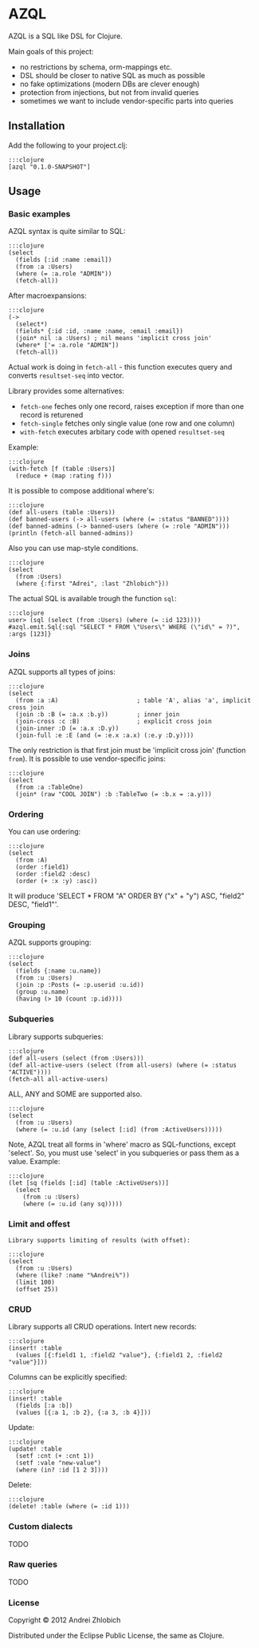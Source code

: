 # AZQL

AZQL is a SQL like DSL for Clojure.

Main goals of this project:

- no restrictions by schema, orm-mappings etc.
- DSL should be closer to native SQL as much as possible
- no fake optimizations (modern DBs are clever enough)
- protection from injections, but not from invalid queries
- sometimes we want to include vendor-specific parts into queries


## Installation

Add the following to your project.clj:

	:::clojure
	[azql "0.1.0-SNAPSHOT"]


## Usage

### Basic examples

AZQL syntax is quite similar to SQL:

	:::clojure
	(select
	  (fields [:id :name :email])
	  (from :a :Users)
	  (where (= :a.role "ADMIN"))
	  (fetch-all))

After macroexpansions:

	:::clojure
	(->
	  (select*)
	  (fields* {:id :id, :name :name, :email :email})
	  (join* nil :a :Users) ; nil means 'implicit cross join'
	  (where* ['= :a.role "ADMIN"])
	  (fetch-all))

Actual work is doing in `fetch-all` - this function executes query
and converts `resultset-seq` into vector.

Library provides some alternatives:

- `fetch-one` feches only one record, raises exception if more than one record is returened
- `fetch-single` fetches only single value (one row and one column)
- `with-fetch` executes arbitary code with opened `resultset-seq`

Example:

	:::clojure
	(with-fetch [f (table :Users)]
	  (reduce + (map :rating f)))

It is possible to compose additional where's:

	:::clojure
	(def all-users (table :Users))
	(def banned-users (-> all-users (where (= :status "BANNED"))))
	(def banned-admins (-> banned-users (where (= :role "ADMIN")))
	(println (fetch-all banned-admins))

Also you can use map-style conditions.

	:::clojure
	(select
	  (from :Users)
	  (where {:first "Adrei", :last "Zhlobich"}))

The actual SQL is available trough the function `sql`:

	:::clojure
	user> (sql (select (from :Users) (where (= :id 123))))
	#azql.emit.Sql{:sql "SELECT * FROM \"Users\" WHERE (\"id\" = ?)", :args [123]}


### Joins

AZQL supports all types of joins:

	:::clojure
	(select
	  (from :a :A)                      ; table 'A', alias 'a', implicit cross join
	  (join :b :B (= :a.x :b.y))        ; inner join
	  (join-cross :c :B)                ; explicit cross join
	  (join-inner :D (= :a.x :D.y))
	  (join-full :e :E (and (= :e.x :a.x) (:e.y :D.y))))

The only restriction is that first join must be 'implicit cross join' (function `from`).
It is possible to use vendor-specific joins:

	:::clojure
	(select
	  (from :a :TableOne)
	  (join* (raw "COOL JOIN") :b :TableTwo (= :b.x = :a.y)))


### Ordering

You can use ordering:

	:::clojure
	(select
	  (from :A)
	  (order :field1)
	  (order :field2 :desc)
	  (order (+ :x :y) :asc))

It will produce 'SELECT * FROM "A" ORDER BY ("x" + "y") ASC, "field2" DESC, "field1"'.


### Grouping

AZQL supports grouping:

	:::clojure
	(select
	  (fields {:name :u.name})
	  (from :u :Users)
	  (join :p :Posts (= :p.userid :u.id))
	  (group :u.name)
	  (having (> 10 (count :p.id))))


### Subqueries

Library supports subqueries:

	:::clojure
	(def all-users (select (from :Users)))
	(def all-active-users (select (from all-users) (where (= :status "ACTIVE"))))
	(fetch-all all-active-users)


ALL, ANY and SOME are supported also.

	:::clojure
	(select
	  (from :u :Users)
	  (where (= :u.id (any (select [:id] (from :ActiveUsers)))))

Note, AZQL treat all forms in 'where' macro as SQL-functions, except 'select'.
So, you must use 'select' in you subqueries or pass them as a value. Example:

	:::clojure
	(let [sq (fields [:id] (table :ActiveUsers))]
	  (select
	    (from :u :Users)
	    (where (= :u.id (any sq)))))

### Limit and offest

	Library supports limiting of results (with offset):

	:::clojure
	(select
	  (from :u :Users)
	  (where (like? :name "%Andrei%"))
	  (limit 100)
	  (offset 25))

### CRUD

Library supports all CRUD operations.
Intert new records:

	:::clojure
	(insert! :table
	  (values [{:field1 1, :field2 "value"}, {:field1 2, :field2 "value"}]))

Columns can be explicitly specified:

	:::clojure
	(insert! :table
	  (fields [:a :b])
	  (values [{:a 1, :b 2}, {:a 3, :b 4}]))

Update:

	:::clojure
	(update! :table
	  (setf :cnt (+ :cnt 1))
	  (setf :vale "new-value")
	  (where (in? :id [1 2 3])))

Delete:

	:::clojure
	(delete! :table (where (= :id 1)))


### Custom dialects

TODO


### Raw queries

TODO


### License

Copyright © 2012 Andrei Zhlobich

Distributed under the Eclipse Public License, the same as Clojure.

